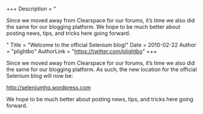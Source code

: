 +++
Description = "<p>Since we moved away from Clearspace for our forums, it’s time we also did the same for our blogging platform. We hope to be much better about posting news, tips, and tricks here going forward.</p>"
Title = "Welcome to the official Selenium blog!"
Date = 2010-02-22
Author = "plightbo"
AuthorLink = "https://twitter.com/plightbo"
+++

<p>Since we moved away from Clearspace for our forums, it&#8217;s time we also did the same for our blogging platform. As such, the new location for the official Selenium blog will now be:</p>
<p><a href="http://seleniumhq.wordpress.com">http://seleniumhq.wordpress.com</a></p>
<p>We hope to be much better about posting news, tips, and tricks here going forward.</p>

